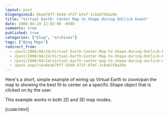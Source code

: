 ```yaml
---
layout: post
blogengineid: 6bab78ff-5648-472f-b7ef-1c8ab758a26e
title: "Virtual Earth: Center Map to Shape during OnClick Event"
date: 2008-04-24 22:02:00 -0500
comments: true
published: true
categories: ["blog", "archives"]
tags: ["Bing Maps"]
redirect_from: 
  - /post/2008/04/24/Virtual-Earth-Center-Map-to-Shape-during-OnClick-Event.aspx
  - /post/2008/04/24/Virtual-Earth-Center-Map-to-Shape-during-OnClick-Event
  - /post/2008/04/24/virtual-earth-center-map-to-shape-during-onclick-event
  - /post.aspx?id=6bab78ff-5648-472f-b7ef-1c8ab758a26e
---
```

<!-- more -->


Here&#39;s a short, simple example of wiring up Virtual Earth to zoom/pan the map to showing the best fit to center on a specific Shape object that is clicked on by the user. 



This example works in both 2D and 3D map modes. 



[code:html] 



<!DOCTYPE html PUBLIC &quot;-//W3C//DTD XHTML 1.0 Transitional//EN&quot; &quot;http://www.w3.org/TR/xhtml1/DTD/xhtml1-transitional.dtd&quot;>

<html>

<head>

<title></title>

<meta http-equiv=&quot;Content-Type&quot; content=&quot;text/html; charset=utf-8&quot;>

<script type=&quot;text/javascript&quot; src=&quot;http://dev.virtualearth.net/mapcontrol/mapcontrol.ashx?v=6.1&quot;></script>

<script type=&quot;text/javascript&quot;>

var map = null; 



function GetMap()

{

    map = new VEMap(&#39;myMap&#39;);

    map.LoadMap(); 





    /// Attach a handler to the Maps OnClick Event 



    map.AttachEvent(&quot;onclick&quot;, Map_OnClick); 



 



    /// Add a couple Pushpin Shapes to the map 



    var shape1 = new VEShape(VEShapeType.Pushpin, new VELatLong(49.74999, -99.71));

    shape1.SetTitle(&quot;Shape 1&quot;);

    shape1.SetDescription(&quot;Test Shape 1&quot;);

    map.AddShape(shape1); 



    var shape2 = new VEShape(VEShapeType.Pushpin, new VELatLong(39.74999, -96.71));

    shape2.SetTitle(&quot;Shape 2&quot;);

    shape2.SetDescription(&quot;Test Shape2&quot;);

    map.AddShape(shape2); 



    /// Add a Polygon Shape to the map 



    var shape3points = new Array();

    shape3points[shape3points.length] = new VELatLong(37.74999, -99.71);

    shape3points[shape3points.length] = new VELatLong(37.74999, -110.71);

    shape3points[shape3points.length] = new VELatLong(32.74999, -111.71);

    var shape3 = new VEShape(VEShapeType.Polygon, shape3points);

    shape3.HideIcon(); // Hide the Polygons Icon Image

    map.AddShape(shape3); 



} 



function Map_OnClick(e)

{

    // Check if a Shape was clicked

    if (e.elementID != null)

    {

        // Get a reference to the Shape that was clicked

        var shape = map.GetShapeByID(e.elementID); 



        // Set the MapView to the Shapes collection of VELatLong points

        // This will zoom and pan the map to the best view to show all the points of this Shape

        map.SetMapView(shape.GetPoints());

    }

}

</script>

</head>

<body onload=&quot;GetMap();&quot;>

<div id=&#39;myMap&#39; style=&quot;position:relative; width:400px; height:400px;&quot;></div>

</body>

</html> 



``` 

